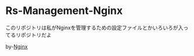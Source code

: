 # Rs-Management-Nginx

このリポジトリは私がNginxを管理するための設定ファイルとかいろいろが入ってるリポジトリだよ

by-[Nginx](https://nginx.org)
